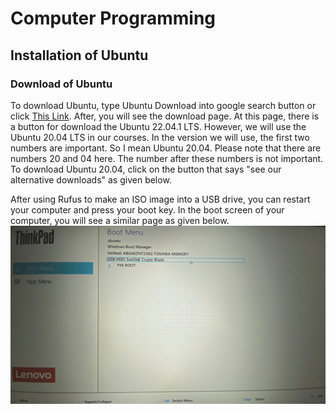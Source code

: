 # Computer Programming
## Installation of Ubuntu
### Download of Ubuntu
To download Ubuntu, type Ubuntu Download into google search button or click [This Link](https://ubuntu.com/download/desktop).
After, you will see the download page. 
At this page, there is a button for download the Ubuntu 22.04.1 LTS. 
However, we will use the Ubuntu 20.04 LTS in our courses. 
In the version we will use, the first two numbers are important. So I mean Ubuntu 20.04. Please note that there are numbers 20 and 04 here. The number after these numbers is not important.
To download Ubuntu 20.04, click on the button that says "see our alternative downloads" as given below.

After using Rufus to make an ISO image into a USB drive, you can restart your computer and press your boot key.
In the boot screen of your computer, you will see a similar page as given below.
![01_select_usb_in_boot_menu.JPG](./figures/01_select_usb_in_boot_menu.JPG)
